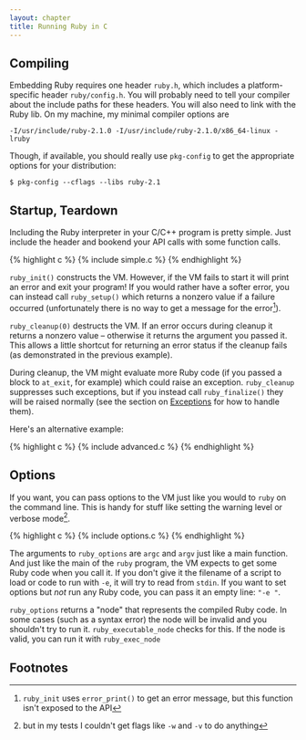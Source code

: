 ```yaml
---
layout: chapter
title: Running Ruby in C
---
```


## Compiling ##

Embedding Ruby requires one header `ruby.h`, which includes a platform-specific
header `ruby/config.h`. You will probably need to tell your compiler about the
include paths for these headers. You will also need to link with the Ruby lib.
On my machine, my minimal compiler options are

    -I/usr/include/ruby-2.1.0 -I/usr/include/ruby-2.1.0/x86_64-linux -lruby

Though, if available, you should really use `pkg-config` to get the appropriate
options for your distribution:

    $ pkg-config --cflags --libs ruby-2.1

## Startup, Teardown ##

Including the Ruby interpreter in your C/C++ program is pretty simple. Just
include the header and bookend your API calls with some function calls.

{% highlight c %}
{% include simple.c %}
{% endhighlight %}

`ruby_init()` constructs the VM. However, if the VM fails to start it will
print an error and exit your program! If you would rather have a softer error,
you can instead call `ruby_setup()` which returns a nonzero value if a failure
occurred (unfortunately there is no way to get a message for the error[^err]).

`ruby_cleanup(0)` destructs the VM. If an error occurs during cleanup it returns
a nonzero value &ndash; otherwise it returns the argument you passed it. This
allows a little shortcut for returning an error status if the cleanup fails (as
demonstrated in the previous example).

During cleanup, the VM might evaluate more Ruby code (if you passed a block to
`at_exit`, for example) which could raise an exception. `ruby_cleanup`
suppresses such exceptions, but if you instead call `ruby_finalize()` they will
be raised normally (see the section on [Exceptions][exc] for how to handle
them).

[exc]: TODO

Here's an alternative example:

{% highlight c %}
{% include advanced.c %}
{% endhighlight %}

## Options ##

If you want, you can pass options to the VM just like you would to `ruby` on the
command line. This is handy for stuff like setting the warning level or verbose
mode[^opt].

{% highlight c %}
{% include options.c %}
{% endhighlight %}

The arguments to `ruby_options` are `argc` and `argv` just like a main function.
And just like the main of the `ruby` program, the VM expects to get some Ruby
code when you call it. If you don't give it the filename of a script to load or
code to run with `-e`, it will try to read from `stdin`. If you want to set
options but _not_ run any Ruby code, you can pass it an empty line: `"-e "`.

`ruby_options` returns a "node" that represents the compiled Ruby code. In some
cases (such as a syntax error) the node will be invalid and you shouldn't try to
run it. `ruby_executable_node` checks for this. If the node is valid, you can
run it with `ruby_exec_node`

## Footnotes ##

[^err]: `ruby_init` uses `error_print()` to get an error message, but this
        function isn't exposed to the API

[^opt]: but in my tests I couldn't get flags like `-w` and `-v` to do anything
